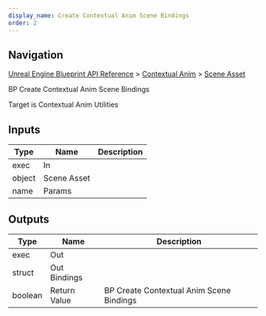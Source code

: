 ```yaml
---
display_name: Create Contextual Anim Scene Bindings
order: 2
---
```

## Navigation

[Unreal Engine Blueprint API Reference](https://dev.epicgames.com/documentation/en-us/unreal-engine/BlueprintAPI) > [Contextual Anim](https://dev.epicgames.com/documentation/en-us/unreal-engine/BlueprintAPI/ContextualAnim) > [Scene Asset](https://dev.epicgames.com/documentation/en-us/unreal-engine/BlueprintAPI/ContextualAnim/SceneAsset)

BP Create Contextual Anim Scene Bindings

Target is Contextual Anim Utilities

## Inputs

| Type | Name | Description |
| --- | --- | --- |
| exec | In |  |
| object | Scene Asset |  |
| name | Params |  |

## Outputs

| Type | Name | Description |
| --- | --- | --- |
| exec | Out |  |
| struct | Out Bindings |  |
| boolean | Return Value | BP Create Contextual Anim Scene Bindings |
